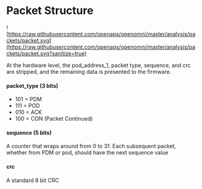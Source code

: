 # Packet Structure
![https://raw.githubusercontent.com/openaps/openomni/master/analysis/packets/packet.svg](https://raw.githubusercontent.com/openaps/openomni/master/analysis/packets/packet.svg?sanitize=true)

At the hardware level, the pod_address_1, packet type, sequence, and crc are stripped, and the remaining data is presented to the firmware.

#### packet_type (3 bits)

 * 101 = PDM
 * 111 = POD
 * 010 = ACK
 * 100 = CON (Packet Continued)

#### sequence (5 bits)

A counter that wraps around from 0 to 31.  Each subsequent packet, whether from PDM or pod, should have the next sequence value

#### crc

A standard 8 bit CRC

